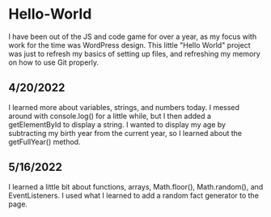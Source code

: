 # Hello-World

I have been out of the JS and code game for over a year, as my focus with work for the time was WordPress design. This little "Hello World" project was just to refresh my basics of setting up files, and refreshing my memory on how to use Git properly.

## 4/20/2022
I learned more about variables, strings, and numbers today. I messed around with console.log() for a little while, but I then added a getElementById to display a string. I wanted to display my age by subtracting my birth year from the current year, so I learned about the getFullYear() method.

## 5/16/2022
I learned a little bit about functions, arrays, Math.floor(), Math.random(), and EventListeners. I used what I learned to add a random fact generator to the page.